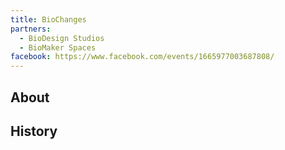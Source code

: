 ```yaml
---
title: BioChanges
partners:
  - BioDesign Studios
  - BioMaker Spaces
facebook: https://www.facebook.com/events/1665977003687808/ 
---
```


## About

## History
